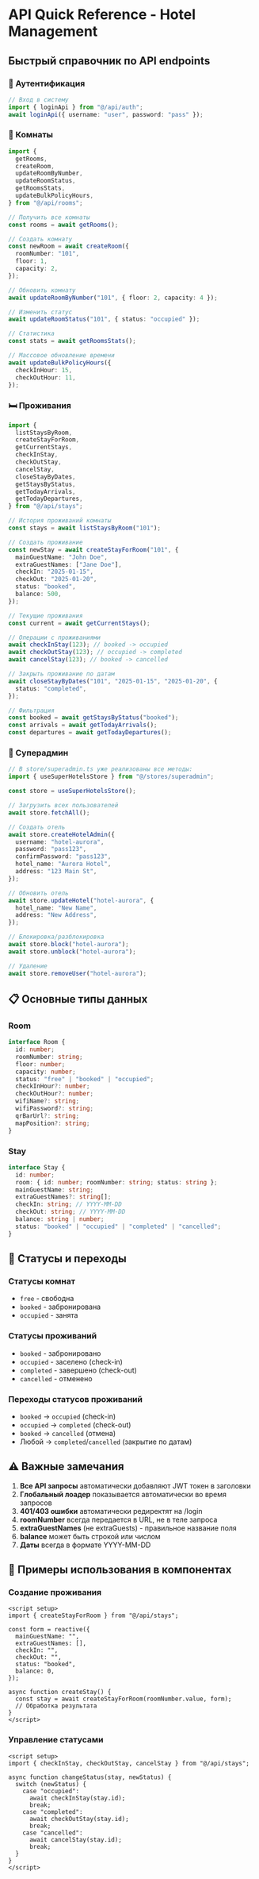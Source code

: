 # API Quick Reference - Hotel Management

## Быстрый справочник по API endpoints

### 🔐 Аутентификация

```typescript
// Вход в систему
import { loginApi } from "@/api/auth";
await loginApi({ username: "user", password: "pass" });
```

### 🏨 Комнаты

```typescript
import {
  getRooms,
  createRoom,
  updateRoomByNumber,
  updateRoomStatus,
  getRoomsStats,
  updateBulkPolicyHours,
} from "@/api/rooms";

// Получить все комнаты
const rooms = await getRooms();

// Создать комнату
const newRoom = await createRoom({
  roomNumber: "101",
  floor: 1,
  capacity: 2,
});

// Обновить комнату
await updateRoomByNumber("101", { floor: 2, capacity: 4 });

// Изменить статус
await updateRoomStatus("101", { status: "occupied" });

// Статистика
const stats = await getRoomsStats();

// Массовое обновление времени
await updateBulkPolicyHours({
  checkInHour: 15,
  checkOutHour: 11,
});
```

### 🛏️ Проживания

```typescript
import {
  listStaysByRoom,
  createStayForRoom,
  getCurrentStays,
  checkInStay,
  checkOutStay,
  cancelStay,
  closeStayByDates,
  getStaysByStatus,
  getTodayArrivals,
  getTodayDepartures,
} from "@/api/stays";

// История проживаний комнаты
const stays = await listStaysByRoom("101");

// Создать проживание
const newStay = await createStayForRoom("101", {
  mainGuestName: "John Doe",
  extraGuestNames: ["Jane Doe"],
  checkIn: "2025-01-15",
  checkOut: "2025-01-20",
  status: "booked",
  balance: 500,
});

// Текущие проживания
const current = await getCurrentStays();

// Операции с проживаниями
await checkInStay(123); // booked -> occupied
await checkOutStay(123); // occupied -> completed
await cancelStay(123); // booked -> cancelled

// Закрыть проживание по датам
await closeStayByDates("101", "2025-01-15", "2025-01-20", {
  status: "completed",
});

// Фильтрация
const booked = await getStaysByStatus("booked");
const arrivals = await getTodayArrivals();
const departures = await getTodayDepartures();
```

### 👑 Суперадмин

```typescript
// В store/superadmin.ts уже реализованы все методы:
import { useSuperHotelsStore } from "@/stores/superadmin";

const store = useSuperHotelsStore();

// Загрузить всех пользователей
await store.fetchAll();

// Создать отель
await store.createHotelAdmin({
  username: "hotel-aurora",
  password: "pass123",
  confirmPassword: "pass123",
  hotel_name: "Aurora Hotel",
  address: "123 Main St",
});

// Обновить отель
await store.updateHotel("hotel-aurora", {
  hotel_name: "New Name",
  address: "New Address",
});

// Блокировка/разблокировка
await store.block("hotel-aurora");
await store.unblock("hotel-aurora");

// Удаление
await store.removeUser("hotel-aurora");
```

## 📋 Основные типы данных

### Room

```typescript
interface Room {
  id: number;
  roomNumber: string;
  floor: number;
  capacity: number;
  status: "free" | "booked" | "occupied";
  checkInHour?: number;
  checkOutHour?: number;
  wifiName?: string;
  wifiPassword?: string;
  qrBarUrl?: string;
  mapPosition?: string;
}
```

### Stay

```typescript
interface Stay {
  id: number;
  room: { id: number; roomNumber: string; status: string };
  mainGuestName: string;
  extraGuestNames?: string[];
  checkIn: string; // YYYY-MM-DD
  checkOut: string; // YYYY-MM-DD
  balance: string | number;
  status: "booked" | "occupied" | "completed" | "cancelled";
}
```

## 🔄 Статусы и переходы

### Статусы комнат

- `free` - свободна
- `booked` - забронирована
- `occupied` - занята

### Статусы проживаний

- `booked` - забронировано
- `occupied` - заселено (check-in)
- `completed` - завершено (check-out)
- `cancelled` - отменено

### Переходы статусов проживаний

- `booked` → `occupied` (check-in)
- `occupied` → `completed` (check-out)
- `booked` → `cancelled` (отмена)
- Любой → `completed`/`cancelled` (закрытие по датам)

## ⚠️ Важные замечания

1. **Все API запросы** автоматически добавляют JWT токен в заголовки
2. **Глобальный лоадер** показывается автоматически во время запросов
3. **401/403 ошибки** автоматически редиректят на /login
4. **roomNumber** всегда передается в URL, не в теле запроса
5. **extraGuestNames** (не extraGuests) - правильное название поля
6. **balance** может быть строкой или числом
7. **Даты** всегда в формате YYYY-MM-DD

## 🚀 Примеры использования в компонентах

### Создание проживания

```vue
<script setup>
import { createStayForRoom } from "@/api/stays";

const form = reactive({
  mainGuestName: "",
  extraGuestNames: [],
  checkIn: "",
  checkOut: "",
  status: "booked",
  balance: 0,
});

async function createStay() {
  const stay = await createStayForRoom(roomNumber.value, form);
  // Обработка результата
}
</script>
```

### Управление статусами

```vue
<script setup>
import { checkInStay, checkOutStay, cancelStay } from "@/api/stays";

async function changeStatus(stay, newStatus) {
  switch (newStatus) {
    case "occupied":
      await checkInStay(stay.id);
      break;
    case "completed":
      await checkOutStay(stay.id);
      break;
    case "cancelled":
      await cancelStay(stay.id);
      break;
  }
}
</script>
```








